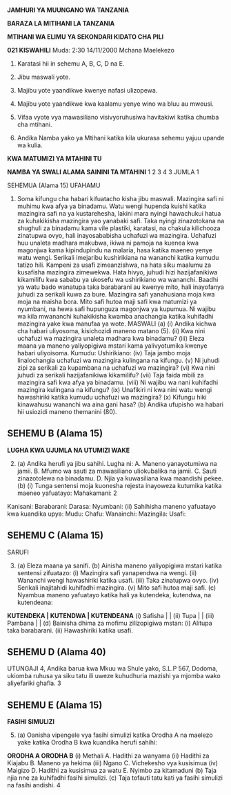 **JAMHURI YA MUUNGANO WA TANZANIA**

**BARAZA LA MITIHANI LA TANZANIA**

**MTIHANI WA ELIMU YA SEKONDARI KIDATO CHA PILI**

**021 KISWAHILI**
Muda: 2:30 14/11/2000 Mchana
Maelekezo

1. Karatasi hii in sehemu A, B, C, D na E.

2. Jibu maswali yote.

3. Majibu yote yaandikwe kwenye nafasi ulizopewa.

4. Majibu yote yaandikwe kwa kaalamu yenye wino wa bluu au mweusi.

5. Vifaa vyote vya mawasiliano visivyoruhusiwa havitakiwi katika chumba cha mtihani.

6. Andika Namba yako ya Mtihani katika kila ukurasa sehemu yajuu upande wa kulia.

**KWA MATUMIZI YA MTAHINI TU**

**NAMBA YA SWALI ALAMA SAININI TA MTAHINI**
1
2
3
4
3
JUMLA
1

SEHEMUA (Alama 15)
UFAHAMU

1. Soma kifungu cha habari kifuatacho kisha jibu maswali.
Mazingira safi ni muhimu kwa afya ya binadamu. Watu wengi hupenda kuishi katika mazingira safi na ya kustarehesha, lakini mara nyingi hawachukui hatua za kuhakikisha mazingira yao yanabaki safi. Taka nyingi zinazotokana na shughuli za binadamu kama vile plastiki, karatasi, na chakula kilichooza zinatupwa ovyo, hali inayosababisha uchafuzi wa mazingira. Uchafuzi huu unaleta madhara makubwa,
ikiwa ni pamoja na kuenea kwa magonjwa kama kipindupindu na malaria, hasa katika maeneo yenye watu wengi.
Serikali imejaribu kushirikiana na wananchi katika kumudu tatizo hili. Kampeni za usafi zimeanzishwa,
na hata siku maalumu za kusafisha mazingira zimewekwa. Hata hivyo, juhudi hizi hazijafanikiwa kikamilifu kwa sababu ya ukosefu wa ushirikiano wa wananchi. Baadhi ya watu bado wanatupa taka barabarani au kwenye mito, hali inayofanya juhudi za serikali kuwa za bure.
Mazingira safi yanahusiana moja kwa moja na maisha bora. Mito safi hutoa maji safi kwa matumizi ya nyumbani, na hewa safi hupunguza magonjwa ya kupumua. Ni wajibu wa kila mwananchi kuhakikisha kwamba anachangia katika kuhifadhi mazingira yake kwa manufaa ya wote.
MASWALI
(a) (i) Andika kichwa cha habari uliyosoma, kisichozidi maneno matano (5).
(ii) Kwa nini uchafuzi wa mazingira unaleta madhara kwa binadamu?
(iii) Eleza maana ya maneno yaliyopigiwa mstari kama yalivyotumika kwenye habari uliyoisoma.
Kumudu:
Ushirikiano:
(iv) Taja jambo moja linalochangia uchafuzi wa mazingira kulingana na kifungu.
(v) Ni juhudi zipi za serikali za kupambana na uchafuzi wa mazingira?
(vi) Kwa nini juhudi za serikali hazijafanikiwa kikamilifu?
(vii) Taja faida mbili za mazingira safi kwa afya ya binadamu.
(viii) Ni wajibu wa nani kuhifadhi mazingira kulingana na kifungu?
(ix) Unafikiri ni kwa nini watu wengi hawashiriki katika kumudu uchafuzi wa mazingira?
(x) Kifungu hiki kinawahusu wananchi wa aina gani hasa?
(b) Andika ufupisho wa habari hii usiozidi maneno themanini (80).

## SEHEMU B (Alama 15)

**LUGHA KWA UJUMLA NA UTUMIZI WAKE**

2. (a) Andika herufi ya jibu sahihi.
Lugha ni:
A. Maneno yanayotumiwa na jamii.
B. Mfumo wa sauti za mawasiliano uliokubalika na jamii.
C. Sauti zinazotolewa na binadamu.
D. Njia ya kuwasiliana kwa maandishi pekee.
(b)
(i) Tunga sentensi moja kuonesha rejesta inayoweza kutumika katika maeneo yafuatayo:
Mahakamani:
2

Kanisani:
Barabarani:
Darasa:
Nyumbani:
(ii) Sahihisha maneno yafuatayo kwa kuandika upya:
Mudu:
Chafu:
Wanainchi:
Mazingila:
Usafi:

## SEHEMU C (Alama 15)
SARUFI

3. (a) Eleza maana ya sanifi.
(b) Ainisha maneno yaliyopigiwa mstari katika sentensi zifuatazo:
(i) Mazingira safi yanapendwa na wengi.
(ii) Wananchi wengi hawashiriki katika usafi.
(iii) Taka zinatupwa ovyo.
(iv) Serikali inajitahidi kuhifadhi mazingira.
(v) Mito safi hutoa maji safi.
(c) Nyambua maneno yafuatayo katika hali ya kutendeka, kutendwa, na kutendeana:

**KUTENDEKA | KUTENDWA | KUTENDEANA**
(i) Safisha
| |
(ii) Tupa | |
(iii) Pambana | |
(d) Bainisha dhima za mofimu zilizopigiwa mstan:
(i) Alitupa taka barabarani.
(ii) Hawashiriki katika usafi.

## SEHEMU D (Alama 40)
UTUNGAJI
4, Andika barua kwa Mkuu wa Shule yako, S.L.P 567, Dodoma, ukiomba ruhusa ya siku tatu ili uweze kuhudhuria mazishi ya mjomba wako aliyefariki ghafla.
3

## SEHEMU E (Alama 15)

**FASIHI SIMULIZI**

5. (a) Oanisha vipengele vya fasihi simulizi katika Orodha A na maelezo yake katika Orodha B kwa kuandika herufi sahihi:

**ORODHA A ORODHA B**
(i) Methali A. Hadithi za wanyama
(ii) Hadithi za Kiajabu B. Maneno ya hekima
(iii) Ngano C. Vichekesho vya kusisimua
(iv) Maigizo D. Hadithi za kusisimua za watu
E. Nyimbo za kitamaduni
(b) Taja njia nne za kuhifadhi fasihi simulizi.
(c) Taja tofauti tatu kati ya fasihi simulizi na fasihi andishi.
4